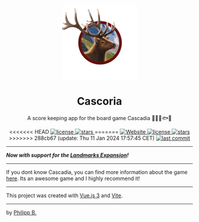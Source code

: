 <div align="center">
  <br />
  <img src="src/assets/logo.png" alt="cascoria-Logo" width="40%"/>
  <h1>Cascoria</h1>
  <p>
    A score keeping app for the board game Cascadia 🦌🐻🦅🐟🦊
  </p>
</div>

<!-- Badges -->
<div align="center">
<<<<<<< HEAD
   <a href="https://github.com/cophilot/cascoria/blob/main/LICENSE">
       <img src="https://img.shields.io/github/license/cophilot/cascoria" alt="license" />
   </a>
   <a href="https://github.com/cophilot/cascoria/stargazers">
       <img src="https://img.shields.io/github/stars/cophilot/cascoria" alt="stars" />
   </a>
=======
   <a href="https://cascoria.philipp-bonin.com">
       <img src="https://img.shields.io/website?url=https://cascoria.philipp-bonin.com/#/" alt="Website" />
   </a>
   <a href="https://github.com/cophilot/cascoria/blob/main/LICENSE">
       <img src="https://img.shields.io/github/license/cophilot/cascoria" alt="license" />
   </a>
   <a href="https://github.com/cophilot/cascoria/stargazers">
       <img src="https://img.shields.io/github/stars/cophilot/cascoria" alt="stars" />
   </a>
>>>>>>> 288cb67 (update: Thu 11 Jan 2024 17:57:45 CET)
   <a href="https://github.com/cophilot/cascoria/commits/main">
       <img src="https://img.shields.io/github/last-commit/cophilot/cascoria" alt="last commit" />
   </a>
</div>

---

_**Now with support for the [Landmarks Expansion](https://www.flatout.games/cascadia-landmarks)!**_

---

If you dont know Cascadia, you can find more information about the game [here](https://www.flatout.games/cascadia). Its an awesome game and I highly recommend it!

---

This project was created with [Vue.js 3](https://v3.vuejs.org/) and [Vite](https://vitejs.dev/).

---

by [Philipp B.](https://github.com/cophilot)
